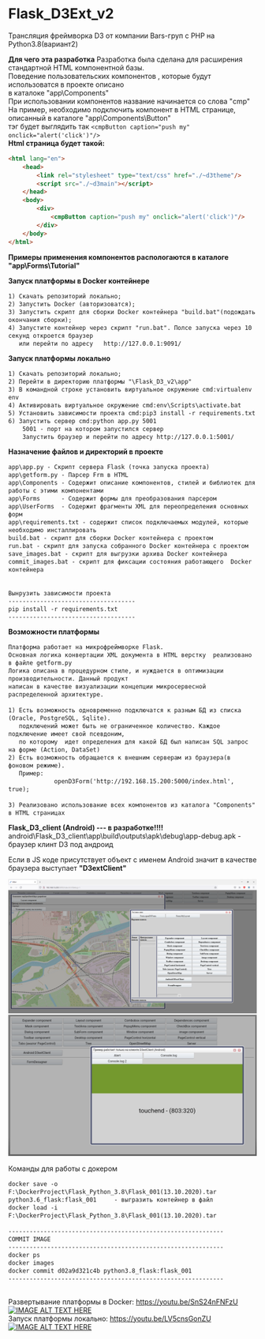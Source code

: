 # Flask_D3Ext_v2
Трансляция фреймворка D3 от компании Bars-груп с PHP на Python3.8(вариант2)

**Для чего эта разработка**
Разработка была сделана для расширения стандартной HTML компонентной базы.
<br/>Поведение пользовательских компонентов , которые будут использоватся в проекте описано 
<br/>в каталоке "app\Components"
<br/>При использовании компонентов название начинается со слова "cmp"
<br/>На пример, необходимо подключить компонент в HTML странице, описанный в каталоге "app\Components\Button"
<br/> тэг будет выглядить так ```<cmpButton caption="push my" onclick="alert('click')"/>```
<br/>__Html страница будет такой:__
```html
<html lang="en">
	<head>
		<link rel="stylesheet" type="text/css" href="./~d3theme"/>
		<script src="./~d3main"></script>
	</head>
	<body>
		<div>
			<cmpButton caption="push my" onclick="alert('click')"/>
		</div>
	</body>
</html>
```

**Примеры применения компонентов распологаются в каталоге "app\Forms\Tutorial"**


**Запуск платформы в Docker контейнере**
```
1) Скачать репозиторий локально;
2) Запустить Docker (авторизоватся);
3) Запустить скрипт для сборки Docker контейнера "build.bat"(подождать окончания сборки);
4) Запустите контейнер через скрипт "run.bat". Полсе запуска через 10 секунд откроется браузер 
   или перейти по адресу   http://127.0.0.1:9091/
```

**Запуск платформы локально**
```
1) Скачать репозиторий локально;
2) Перейти в директорию платформы "\Flask_D3_v2\app"
3) В командной строке установить виртуальное окружение cmd:virtualenv env
4) Активировать виртуальное окружение cmd:env\Scripts\activate.bat
5) Установить зависимости проекта cmd:pip3 install -r requirements.txt
6) Запустить сервер cmd:python app.py 5001
    5001 - порт на котором запустился сервер
	Запустить браузер и перейти по адресу http://127.0.0.1:5001/
``` 

**Назначение файлов и директорий в проекте**
```
app\app.py - Скрипт сервера Flask (точка запуска проекта)
app\getform.py - Парсер Frm в HTML
app\Components - Содержит описание компонентов, стилей и библиотек для работы с этими компонентами
app\Forms      - Содержит формы для преобразования парсером
app\UserForms  - Содержит фрагменты XML для переопределения основных форм
app\requirements.txt - содержит список подключаемых модулей, которые необходимо инсталлировать
build.bat - скрипт для сборки Docker контейнера с проектом
run.bat - скрипт для запуска собранного Docker контейнера с проектом
save_images.bat - скрипт для выгрузки архива Docker контейнера
commit_images.bat - скрипт для фиксации состояния работающего  Docker контейнера


Вынрузить зависимости проекта
------------------------------------
pip install -r requirements.txt 
------------------------------------
```

**Возможности платформы** <br/>
```
Платформа работает на микрофреймворке Flask.
Основная логика конвертации XML документа в HTML верстку  реализовано в файле getform.py
Логика описана в процедурном стиле, и нуждается в оптимизации производительности. Данный продукт
написан в качестве визуализации концепции микросервесной распределенной архитектуре.     
 
1) Есть возможность одновременно подключатся к разным БД из списка (Oracle, PostgreSQL, Sqlite).
   подключений может быть не ограниченное количество. Каждое подключение имеет свой псевдоним,
   по которому  идет определения для какой БД был написан SQL запрос на форме (Action, DataSet)  
2) Есть возможность обращается к внешним серверам из браузера(в фоновом режиме).
   Пример:
             openD3Form('http://192.168.15.200:5000/index.html', true);  
  
3) Реализовано использование всех компонентов из каталога "Components" в HTML страницах
```

**Flask_D3_client (Android) --- в разработке!!!!** <br/>
android\Flask_D3_client\app\build\outputs\apk\debug\app-debug.apk - браузер клинт D3 под андроид

Если в JS коде присутствует объект  с именем Android значит в качестве браузера выступает **"D3extClient"** 

<img src="https://github.com/MyasnikovIA/Flask_D3_v2/blob/main/img/scr.png?raw=true"/>


<img src="https://github.com/MyasnikovIA/Flask_D3_v2/blob/main/img/scrAndroid.png?raw=true"/>

Команды для работы с докером
```
docker save -o F:\DockerProject\Flask_Python_3.8\Flask_001(13.10.2020).tar python3.6_flask:flask_001     - выгразить контейнер в файл 
docker load -i F:\DockerProject\Flask_Python_3.8\Flask_001(13.10.2020).tar

-------------------------------------------------------------
COMMIT IMAGE
-------------------------------------------------------------
docker ps
docker images
docker commit d02a9d321c4b python3.8_flask:flask_001
-------------------------------------------------------------
```


<br>Развертывание  платформы в Docker:  https://youtu.be/SnS24nFNFzU
[![IMAGE ALT TEXT HERE](https://img.youtube.com/vi/SnS24nFNFzU/0.jpg)](https://www.youtube.com/watch?v=SnS24nFNFzU)
<br>Запуск платформы локально:  https://youtu.be/LV5cnsGonZU
<br>[![IMAGE ALT TEXT HERE](https://img.youtube.com/vi/LV5cnsGonZU/0.jpg)](https://www.youtube.com/watch?v=LV5cnsGonZU)





